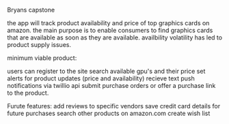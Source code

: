 Bryans capstone

the app will track product availability and price of top graphics cards on amazon. the main purpose is to enable consumers to find graphics cards that are available as soon as they are available. availbility volatility has led to product supply issues.

minimum viable product:

users can register to the site 
search available gpu's and their price
set alerts for product updates (price and availability)
recieve text push notifications via twillio api
submit purchase orders or offer a purchase link to the product.


Furute features:
add reviews to specific vendors
save credit card details for future purchases
search other products on amazon.com
create wish list


